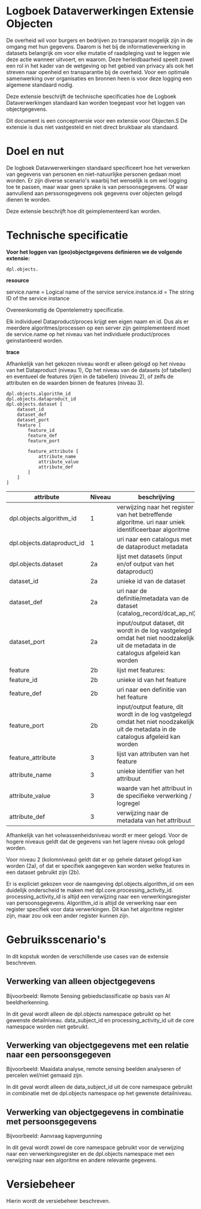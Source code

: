 # Logboek Dataverwerkingen Extensie Objecten

De overheid wil voor burgers en bedrijven zo transparant mogelijk zijn in de omgang met hun gegevens. Daarom is het bij de informatieverwerking in datasets belangrijk om voor elke mutatie of raadpleging vast te leggen wie deze actie wanneer uitvoert, en waarom. Deze herleidbaarheid speelt zowel een rol in het kader van de wetgeving op het gebied van privacy als ook het streven naar openheid en transparantie bij de overheid. Voor een optimale samenwerking over organisaties en bronnen heen is voor deze logging een algemene standaard nodig.

Deze extensie beschrijft de technische specificaties hoe de Logboek Dataverwerkingen standaard kan worden toegepast voor het loggen van objectgegevens.

<aside class='note'>
Dit document is een conceptversie voor een extensie voor Objecten.S De extensie is dus niet vastgesteld en niet direct bruikbaar als standaard.

</aside>

# Doel en nut

De logboek Datavwerwerkingen standaard specificeert hoe het verwerken van gegevens van personen en niet-natuurlijke personen gedaan moet worden.
Er zijn diverse scenario's waarbij het wenselijk is om wel logging toe te passen, maar waar geen sprake is van persoonsgegevens. Of waar aanvullend aan perssonsgegevens ook gegevens over objecten gelogd dienen te worden.

Deze extensie beschrijft hoe dit geimplementeerd kan worden. 

# Technische specificatie

__Voor het loggen van (geo)objectgegevens definieren we de volgende extensie:__

`dpl.objects.`



__resource__

service.name = Logical name of the service
service.instance.id = The string ID of the service instance

Overeenkomstig de Opentelemetry specificatie.

Elk individueel Dataproduct/proces krijgt een eigen naam en id. Dus als er meerdere algoritmes/processen op een server zijn geimplementeerd moet de service.name op het niveau van
het individuele product/proces geinstantieerd worden.

__trace__

Afhankelijk van het gekozen niveau wordt er alleen gelogd op het niveau van het Dataproduct (niveau 1), Op het niveau van de datasets (of tabellen) en eventueel de features (rijen in de tabellen) (niveau 2), of zelfs de attributen en de waarden binnen de features (niveau 3).

```
dpl.objects.algorithm_id
dpl.objects.dataproduct_id 
dpl.objects.dataset [
    dataset_id
    dataset_def
    dataset_port
    feature [
        feature_id
        feature_def
        feature_port
    
        feature_attribute [
            attribute_name
            attribute_value
            attribute_def
        ]
    ]   
]
```

| attribute | Niveau |beschrijving |
|---|---|---|
|dpl.objects.algorithm_id | 1 | verwijzing naar het register van het betreffende algoritme. uri naar uniek identificeerbaar algoritme| 
|dpl.objects.dataproduct_id  | 1 | uri naar een catalogus met de dataproduct metadata |
|dpl.objects.dataset | 2a | lijst met datasets (input en/of output van het dataproduct) | 
|   dataset_id | 2a | unieke id van de dataset |
|   dataset_def | 2a | uri naar de definitie/metadata van de dataset (catalog_record/dcat_ap_nl) |
|   dataset_port | 2a | input/output dataset, dit wordt in de log vastgelegd omdat het niet noodzakelijk uit de metadata in de catalogus afgeleid kan worden |
|   feature | 2b | lijst met features: | 
|     feature_id | 2b | unieke id van het feature| 
|     feature_def | 2b | uri naar een definitie van het feature|
|     feature_port | 2b | input/output feature, dit wordt in de log vastgelegd omdat het niet noodzakelijk uit de metadata in de catalogus afgeleid kan worden|
|   feature_attribute | 3 | lijst van attributen van het feature |
|     attribute_name | 3 | unieke identifier van het attribuut |
|     attribute_value | 3 | waarde van het attribuut in de specifieke verwerking / logregel | 
|     attribute_def | 3 | verwijzing naar de metadata van het attribuut |

Afhankelijk van het volwassenheidsniveau wordt er meer gelogd. Voor de hogere niveaus geldt dat de gegevens van het lagere niveau ook gelogd worden.

Voor niveau 2 (kolomniveau) geldt dat er op gehele dataset gelogd kan worden (2a), of dat er specifiek aangegeven kan worden welke features in een dataset gebruikt zijn (2b).


<aside class='note'>
Er is expliciet gekozen voor de naamgeving dpl.objects.algorithm_id om een duidelijk onderscheid te maken met dpl.core.processing_activity_id.
processing_activity_id is altijd een verwijzing naar een verwerkingsregister van persoonsgegevens. Algorithm_id is altijd de verwerking naar een register specifiek voor data verwerkingen. 
Dit kan het algoritme register zijn, maar zou ook een ander register kunnen zijn.

</aside>


# Gebruiksscenario's

In dit kopstuk worden de verschillende use cases van de extensie beschreven.

## Verwerking van alleen objectgegevens

Bijvoorbeeld: Remote Sensing gebiedsclassificatie op basis van AI beeldherkenning.

In dit geval wordt alleen de dpl.objects namespace gebruikt op het gewenste detailniveau. 
data_subject_id en processing_activity_id uit de core namespace worden niet gebruikt.


## Verwerking van objectgegevens met een relatie naar een persoonsgegeven

Bijvoorbeeld: Maaidata analyse, remote sensing beelden analyseren of percelen wel/niet gemaaid zijn​.

In dit geval wordt alleen de data_subject_id uit de core namespace gebruikt in combinatie met de dpl.objects namespace op het gewenste detailniveau.


## Verwerking van objectgegevens in combinatie met persoonsgegevens 

Bijvoorbeeld: Aanvraag kapvergunning​

In dit geval wordt zowel de core namespace gebruikt voor de verwijzing naar een verwerkingsregister en de dpl.objects namespace met een verwijzing naar een 
algoritme en andere relevante gegevens.


# Versiebeheer

Hierin wordt de versiebeheer beschreven.
